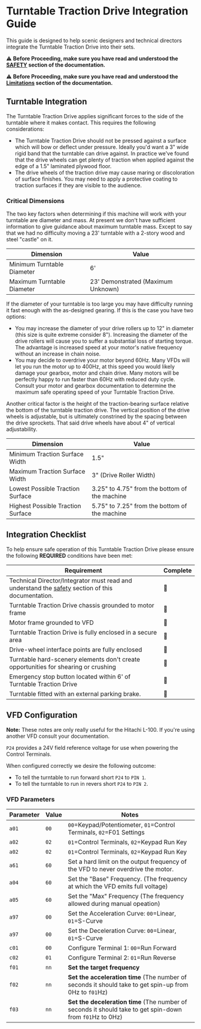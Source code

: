 # Turntable Traction Drive Integration Guide

This guide is designed to help scenic designers and technical directors integrate the Turntable Traction Drive into their sets.

:warning: **Before Proceeding, make sure you have read and understood the [SAFETY](SAFETY.md) section of the documentation.**

:warning: **Before Proceeding, make sure you have read and understood the [Limitations](SAFETY.md#Limitations) section of the documentation.**

## Turntable Integration

The Turntable Traction Drive applies significant forces to the side of the turntable where it makes contact. This requires the following considerations:

- The Turntable Traction Drive should not be pressed against a surface which will bow or deflect under pressure. Ideally you'd want a 3" wide rigid band that the turntable can drive against. In practice we've found that the drive wheels can get plenty of traction when applied against the edge of a 1.5" laminated plywood floor.
- The drive wheels of the traction drive may cause maring or discoloration of surface finishes. You may need to apply a protective coating to traction surfaces if they are visible to the audience.

### Critical Dimensions

The two key factors when determining if this machine will work with your turntable are diameter and mass. At present we don't have sufficient information to give guidance about maximum turntable mass. Except to say that we had no difficulty moving a 23' turntable with a 2-story wood and steel "castle" on it.

| Dimension | Value |
| -- | -- |
| Minimum Turntable Diameter | 6' |
| Maximum Turntable Diameter | 23' Demonstrated (Maximum Unknown) |

If the diameter of your turntable is too large you may have difficulty running it fast enough with the as-designed gearing. If this is the case you have two options:

- You may increase the diameter of your drive rollers up to 12" in diameter (this size is quite extreme consider 8"). Increasing the diameter of the drive rollers will cause you to suffer a substantial loss of starting torque. The advantage is increased speed at your motor's native frequency without an increase in chain noise. 
- You may decide to overdrive your motor beyond 60Hz. Many VFDs will let you run the motor up to 400Hz, at this speed you would likely damage your gearbox, motor and chain drive. Many motors will be perfectly happy to run faster than 60Hz with reduced duty cycle. Consult your motor and gearbox documentation to determine the maximum safe operating speed of your Turntable Traction Drive.

Another critical factor is the height of the traction-bearing surface relative the bottom of the turntable traction drive. The vertical position of the drive wheels is adjustable, but is ultimately constrined by the spacing between the drive sprockets. That said drive wheels have about 4" of vertical adjustability.

| Dimension | Value |
| -- | -- |
| Minimum Traction Surface Width | 1.5" |
| Maximum Traction Surface Width | 3" (Drive Roller Width) |
| Lowest Possible Traction Surface | 3.25" to 4.75" from the bottom of the machine |
| Highest Possible Traction Surface | 5.75" to 7.25" from the bottom of the machine |


## Integration Checklist

To help ensure safe operation of this Turntable Traction Drive please ensure the following **REQUIRED** conditions have been met:

| Requirement | Complete |
| -- | -- |
| Technical Director/Integrator must read and understand the [safety](SAFETY.md) section of this documentation. | :black_square_button: |
| Turntable Traction Drive chassis grounded to motor frame | :black_square_button: |
| Motor frame grounded to VFD | :black_square_button: |
| Turntable Traction Drive is fully enclosed in a secure area | :black_square_button: |
| Drive-wheel interface points are fully enclosed | :black_square_button: |
| Turntable hard-scenery elements don't create opportunities for shearing or crushing | :black_square_button: |
| Emergency stop button located within 6' of Turntable Traction Drive | :black_square_button: |
| Turntable fitted with an external parking brake. | :black_square_button: |

## VFD Configuration

**Note:** These notes are only really useful for the Hitachi L-100. If you're using another VFD consult your documentation.

`P24` provides a 24V field reference voltage for use when powering the Control Terminals.

When configured correctly we desire the following outcome:

- To tell the turntable to run forward short `P24` to `PIN 1`.
- To tell the turntable to run in revers short `P24` to `PIN 2`.

### VFD Parameters

| Parameter | Value | Notes |
| -- | -- | -- |
| `a01` | `00` | `00`=Keypad/Potentiometer, `01`=Control Terminals, `02`=F01 Settings |
| `a02` | `02` | `01`=Control Terminals, `02`=Keypad Run Key |
| `a02` | `02` | `01`=Control Terminals, `02`=Keypad Run Key |
| `a61` | `60` | Set a hard limit on the output frequency of the VFD to never overdrive the motor. |
| `a04` | `60` | Set the "Base" Frequency. (The frequency at which the VFD emits full voltage) |
| `a05` | `60` | Set the "Max" Frequency (The frequency allowed during manual opeation) |
| `a97` | `00` | Set the Acceleration Curve: `00`=Linear, `01`=S-Curve |
| `a97` | `00` | Set the Deceleration Curve: `00`=Linear, `01`=S-Curve |
| `c01` | `00` | Configure Terminal 1: `00`=Run Forward
| `c02` | `01` | Configure Terminal 2: `01`=Run Reverse
| `f01` | `nn` | **Set the target frequency** |
| `f02` | `nn` | **Set the acceleration time** (The number of seconds it should take to get spin-up from 0Hz to `f01`Hz) |
| `f03` | `nn` | **Set the deceleration time** (The number of seconds it should take to get spin-down from `f01`Hz to 0Hz) |

